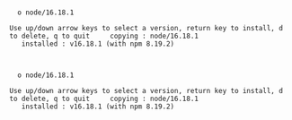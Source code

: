 
###  


    
      ο node/16.18.1
    
    Use up/down arrow keys to select a version, return key to install, d to delete, q to quit     copying : node/16.18.1
       installed : v16.18.1 (with npm 8.19.2)
    

    
      ο node/16.18.1
    
    Use up/down arrow keys to select a version, return key to install, d to delete, q to quit     copying : node/16.18.1
       installed : v16.18.1 (with npm 8.19.2)
    

    

    

    

    

    

    

    

    

    

    

    

    

    

    

    

    

    

    

    

    

    

    




